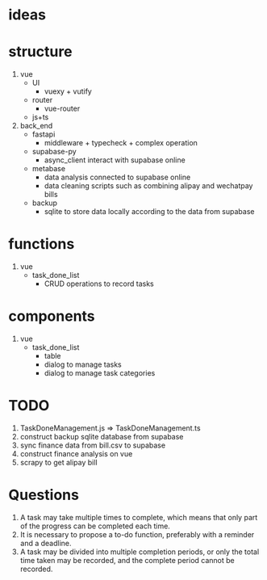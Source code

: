 # ideas

# structure

1. vue
   - UI
      - vuexy + vutify
   - router
      - vue-router
   - js+ts
2. back_end
   - fastapi
      - middleware + typecheck + complex operation
   - supabase-py
      - async_client interact with supabase online
   - metabase
      - data analysis connected to supabase online
      - data cleaning scripts such as combining alipay and wechatpay bills
   - backup
      - sqlite to store data locally according to the data from supabase

# functions

1. vue
   - task_done_list
      - CRUD operations to record tasks

# components

1. vue
   - task_done_list
      - table
      - dialog to manage tasks
      - dialog to manage task categories

# TODO

1. TaskDoneManagement.js => TaskDoneManagement.ts
2. construct backup sqlite database from supabase
3. sync finance data from bill.csv to supabase
4. construct finance analysis on vue
5. scrapy to get alipay bill

# Questions

1. A task may take multiple times to complete, which means that only part of the progress can be completed each time.
2. It is necessary to propose a to-do function, preferably with a reminder and a deadline.
3. A task may be divided into multiple completion periods, or only the total time taken may be recorded, and the
   complete period cannot be recorded.

